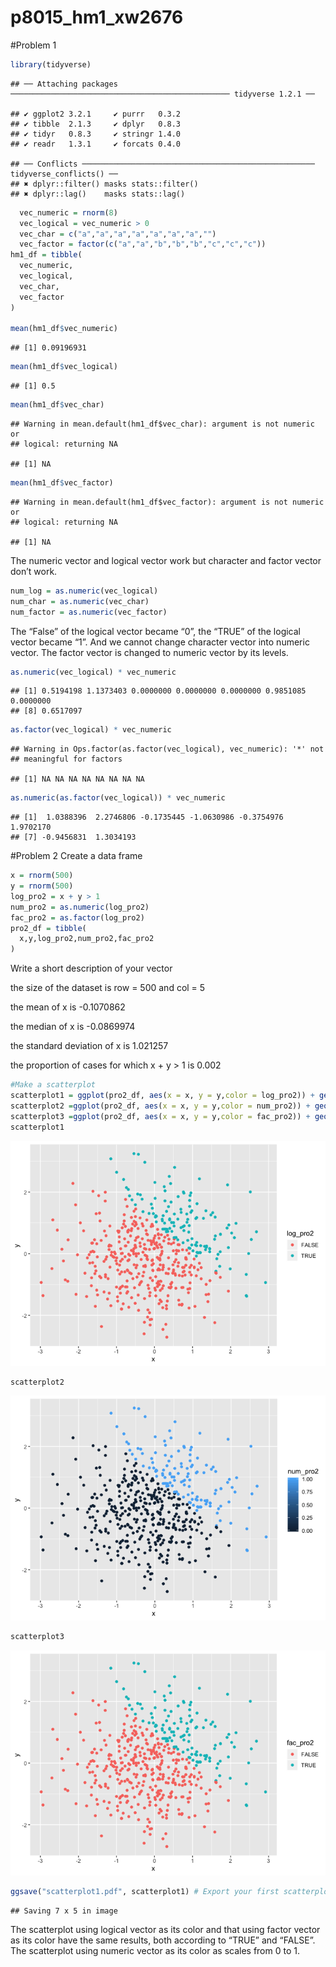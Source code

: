 p8015\_hm1\_xw2676
================

\#Problem
    1

``` r
library(tidyverse)
```

    ## ── Attaching packages ───────────────────────────────────────────────── tidyverse 1.2.1 ──

    ## ✔ ggplot2 3.2.1     ✔ purrr   0.3.2
    ## ✔ tibble  2.1.3     ✔ dplyr   0.8.3
    ## ✔ tidyr   0.8.3     ✔ stringr 1.4.0
    ## ✔ readr   1.3.1     ✔ forcats 0.4.0

    ## ── Conflicts ──────────────────────────────────────────────────── tidyverse_conflicts() ──
    ## ✖ dplyr::filter() masks stats::filter()
    ## ✖ dplyr::lag()    masks stats::lag()

``` r
  vec_numeric = rnorm(8)
  vec_logical = vec_numeric > 0
  vec_char = c("a","a","a","a","a","a","a","")
  vec_factor = factor(c("a","a","b","b","b","c","c","c"))
hm1_df = tibble(
  vec_numeric,
  vec_logical,
  vec_char,
  vec_factor
)

mean(hm1_df$vec_numeric)
```

    ## [1] 0.09196931

``` r
mean(hm1_df$vec_logical)
```

    ## [1] 0.5

``` r
mean(hm1_df$vec_char)
```

    ## Warning in mean.default(hm1_df$vec_char): argument is not numeric or
    ## logical: returning NA

    ## [1] NA

``` r
mean(hm1_df$vec_factor)
```

    ## Warning in mean.default(hm1_df$vec_factor): argument is not numeric or
    ## logical: returning NA

    ## [1] NA

The numeric vector and logical vector work but character and factor
vector don’t work.

``` r
num_log = as.numeric(vec_logical) 
num_char = as.numeric(vec_char) 
num_factor = as.numeric(vec_factor)
```

The “False” of the logical vector became “0”, the “TRUE” of the logical
vector became “1”. And we cannot change character vector into numeric
vector. The factor vector is changed to numeric vector by its
    levels.

``` r
as.numeric(vec_logical) * vec_numeric
```

    ## [1] 0.5194198 1.1373403 0.0000000 0.0000000 0.0000000 0.9851085 0.0000000
    ## [8] 0.6517097

``` r
as.factor(vec_logical) * vec_numeric
```

    ## Warning in Ops.factor(as.factor(vec_logical), vec_numeric): '*' not
    ## meaningful for factors

    ## [1] NA NA NA NA NA NA NA NA

``` r
as.numeric(as.factor(vec_logical)) * vec_numeric
```

    ## [1]  1.0388396  2.2746806 -0.1735445 -1.0630986 -0.3754976  1.9702170
    ## [7] -0.9456831  1.3034193

\#Problem 2 Create a data frame

``` r
x = rnorm(500)
y = rnorm(500)
log_pro2 = x + y > 1
num_pro2 = as.numeric(log_pro2)
fac_pro2 = as.factor(log_pro2)
pro2_df = tibble(
  x,y,log_pro2,num_pro2,fac_pro2
)
```

Write a short description of your vector

the size of the dataset is row = 500 and col = 5

the mean of x is -0.1070862

the median of x is -0.0869974

the standard deviation of x is 1.021257

the proportion of cases for which x + y \> 1 is 0.002

``` r
#Make a scatterplot
scatterplot1 = ggplot(pro2_df, aes(x = x, y = y,color = log_pro2)) + geom_point()
scatterplot2 =ggplot(pro2_df, aes(x = x, y = y,color = num_pro2)) + geom_point()
scatterplot3 =ggplot(pro2_df, aes(x = x, y = y,color = fac_pro2)) + geom_point()
scatterplot1
```

![](p8105_hm1_xw2676_files/figure-gfm/unnamed-chunk-5-1.png)<!-- -->

``` r
scatterplot2
```

![](p8105_hm1_xw2676_files/figure-gfm/unnamed-chunk-5-2.png)<!-- -->

``` r
scatterplot3
```

![](p8105_hm1_xw2676_files/figure-gfm/unnamed-chunk-5-3.png)<!-- -->

``` r
ggsave("scatterplot1.pdf", scatterplot1) # Export your first scatterplot to your project directory using ggsave
```

    ## Saving 7 x 5 in image

The scatterplot using logical vector as its color and that using factor
vector as its color have the same results, both according to “TRUE” and
“FALSE”. The scatterplot using numeric vector as its color as scales
from 0 to 1.
